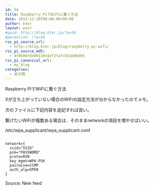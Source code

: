 ```yaml
---
id: 54
title: Raspberry PiでWiFiに繋ぐ方法
date: 2015-12-18T00:00:00+00:00
author: kter
layout: post
#guid: http://blog.kter.jp/?p=54
#permalink: /?p=54
rss_pi_source_url:
  - http://blog.kter.jp/blog/raspberry-pi-wifi/
rss_pi_source_md5:
  - 4f9696fde0913654ef2fafc5b1b86065
rss_pi_canonical_url:
  - my_blog
categories:
  - 未分類
---
```

Raspberry PiでWiFiに繋ぐ方法

Xが立ち上がっていない場合のWiFiの設定方法が分からなかったのでメモ。

次のファイルに下記内容を追記すれば良い。
  
繋げたいWiFiが複数ある場合は、そのままnetworkの項目を増やせばいい。

/etc/wpa_supplicant/wpa_supplicant.conf

<div class="highlight">
  <pre><code class="language-">
network={
  ssid="SSID"
  psk="PASSWORD"
  proto=RSN
  key_mgmt=WPA-PSK
  pairwise=CCMP
  auth_alg=OPEN
}
</code></pre>
</div>

Source: New feed